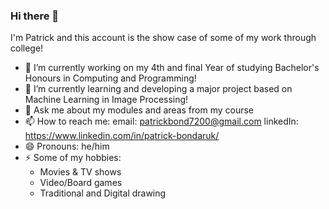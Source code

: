 ### Hi there 👋

I'm Patrick and this account is the show case of some of my work through college!
- 🔭 I’m currently working on my 4th and final Year of studying Bachelor's Honours in Computing and Programming!
- 🌱 I’m currently learning and developing a major project based on Machine Learning in Image Processing!
- 💬 Ask me about my modules and areas from my course
- 📫 How to reach me: 
  email: patrickbond7200@gmail.com
  linkedIn: https://www.linkedin.com/in/patrick-bondaruk/
- 😄 Pronouns: he/him
- ⚡ Some of my hobbies:
  - Movies & TV shows
  - Video/Board games
  - Traditional and Digital drawing
<!--
**PatrickBond27/PatrickBond27** is a ✨ _special_ ✨ repository because its `README.md` (this file) appears on your GitHub profile.

Here are some ideas to get you started:

- 🔭 I’m currently working on ...
- 🌱 I’m currently learning ...
- 👯 I’m looking to collaborate on ...
- 🤔 I’m looking for help with ...
- 💬 Ask me about ...
- 📫 How to reach me: ...
- 😄 Pronouns: ...
- ⚡ Fun fact: ...
-->
